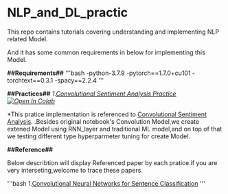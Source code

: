 # NLP_and_DL_practic
This repo contains tutorials covering understanding and implementing NLP related Model.  

And it has some common requirements in below for implementing this Model.  

**##Requirements##**
'''bash
-python-3.7.9
-pytorch==1.7.0+cu101
-torchtext==0.3.1
-spacy==2.2.4
'''  
  
  
**##Practices##**
*1.[Convolutional Sentiment Analysis Practice](https://github.com/yinghao1019/NLP_and_DL_practice/blob/master/Convolution_Neural_Netowrks_for_sentence_classification_Practice.ipynb)[![Open In Colab](https://colab.research.google.com/assets/colab-badge.svg)](https://github.com/yinghao1019/NLP_and_DL_practice/blob/master/Convolution_Neural_Netowrks_for_sentence_classification_Practice.ipynb)*
  
  
  *This pratice implementation is referenced to [Convolutional Sentiment Analysis](https://github.com/bentrevett/pytorch-sentiment-analysis/blob/master/4%20-%20Convolutional%20Sentiment%20Analysis.ipynb).
  .Besides original notebook's Convolution Model,we create extened Model using RNN_layer and traditional ML model,and on top of that we testing different type hyperparmeter tuning for create Model.



**##Reference##**

Below describtion will display Referenced paper by each pratice.if you are very interseting,welcome to trace these papers.

'''bash
1.[Convolutional Neural Networks for Sentence Classification](https://arxiv.org/abs/1408.5882)
'''  
